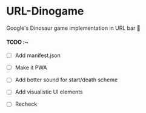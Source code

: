 # URL-Dinogame
Google's Dinosaur game implementation in URL bar 🦕

#### TODO :~

- [ ] Add manifest.json
- [ ] Make it PWA
- [ ] Add better sound for start/death scheme
- [ ] Add visualistic UI elements
- [ ] Recheck

